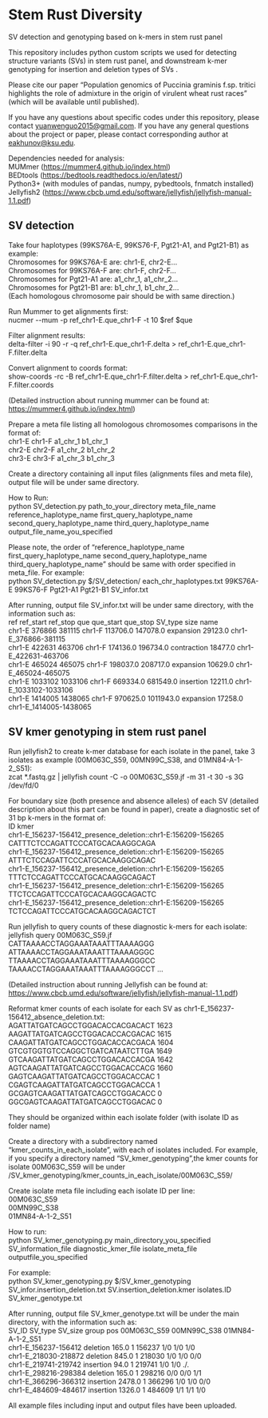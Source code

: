 # Stem Rust Diversity
SV detection and genotyping based on k-mers in stem rust panel



This repository includes python custom scripts we used for detecting structure variants (SVs) in stem rust panel, and downstream k-mer genotyping for insertion and deletion types of SVs .

Please cite our paper “Population genomics of Puccinia graminis f.sp. tritici highlights the role of admixture in the origin of virulent wheat rust races” (which will be available until published).

If you have any questions about specific codes under this repository, please contact yuanwenguo2015@gmail.com. If you have any general questions about the project or paper, please contact corresponding author at eakhunov@ksu.edu.



Dependencies needed for analysis:<br/>
MUMmer (https://mummer4.github.io/index.html)<br/>
BEDtools (https://bedtools.readthedocs.io/en/latest/)<br/>
Python3+ (with modules of pandas, numpy, pybedtools, fnmatch installed)<br/>
Jellyfish2 (https://www.cbcb.umd.edu/software/jellyfish/jellyfish-manual-1.1.pdf)<br/>












## SV detection 

Take four haplotypes (99KS76A-E, 99KS76-F, Pgt21-A1, and Pgt21-B1) as example:<br/>
Chromosomes for 99KS76A-E are: chr1-E, chr2-E…<br/>
Chromosomes for 99KS76A-F are: chr1-F, chr2-F…<br/>
Chromosomes for Pgt21-A1 are: a1_chr_1, a1_chr_2…<br/>
Chromosomes for Pgt21-B1 are: b1_chr_1, b1_chr_2…<br/>
(Each homologous chromosome pair should be with same direction.)

Run Mummer to get alignments first:<br/>
nucmer --mum -p ref_chr1-E.que_chr1-F -t 10 $ref $que

Filter alignment results:<br/>
delta-filter -i 90 -r -q ref_chr1-E.que_chr1-F.delta >  ref_chr1-E.que_chr1-F.filter.delta

Convert alignment to coords format:<br/>
show-coords -rc -B ref_chr1-E.que_chr1-F.filter.delta > ref_chr1-E.que_chr1-F.filter.coords

(Detailed instruction about running mummer can be found at: https://mummer4.github.io/index.html)

Prepare a meta file listing all homologous chromosomes comparisons in the format of:<br/>
chr1-E	chr1-F	a1_chr_1	b1_chr_1<br/>
chr2-E	chr2-F	a1_chr_2	b1_chr_2<br/>
chr3-E	chr3-F	a1_chr_3	b1_chr_3<br/>

Create a directory containing all input files (alignments files and meta file), output file will be under same directory.

How to Run:<br/>
python SV_detection.py path_to_your_directory meta_file_name reference_haplotype_name first_query_haplotype_name second_query_haplotype_name third_query_haplotype_name output_file_name_you_specified

Please note, the order of “reference_haplotype_name first_query_haplotype_name second_query_haplotype_name third_query_haplotype_name” should be same with order specified in meta_file. For example:<br/>
python SV_detection.py $/SV_detection/ each_chr_haplotypes.txt 99KS76A-E 99KS76-F Pgt21-A1 Pgt21-B1 SV_infor.txt

After running, output file SV_infor.txt  will be under same directory, with the information such as:<br/>
ref	ref_start	ref_stop	que	que_start	que_stop	SV_type	size	name<br/>
chr1-E	376866	381115	chr1-F	113706.0	147078.0	expansion	29123.0	chr1-E_376866-381115<br/>
chr1-E	422631	463706	chr1-F	174136.0	196734.0	contraction	18477.0	chr1-E_422631-463706<br/>
chr1-E	465024	465075	chr1-F	198037.0	208717.0	expansion	10629.0	chr1-E_465024-465075<br/>
chr1-E	1033102	1033106	chr1-F	669334.0	681549.0	insertion	12211.0	chr1-E_1033102-1033106<br/>
chr1-E	1414005	1438065	chr1-F	970625.0	1011943.0	expansion	17258.0	chr1-E_1414005-1438065<br/>










## SV kmer genotyping in stem rust panel
Run jellyfish2 to create k-mer database for each isolate in the panel, take 3 isolates as example (00M063C_S59, 00MN99C_S38, and 01MN84-A-1-2_S51):<br/>
zcat *.fastq.gz | jellyfish count -C -o 00M063C_S59.jf -m 31 -t 30 -s 3G /dev/fd/0


For boundary size (both presence and absence alleles) of each SV (detailed description about this part can be found in paper), create a diagnostic set of 31 bp k-mers in the format of:<br/>
ID	kmer<br/>
chr1-E_156237-156412_presence_deletion::chr1-E:156209-156265	CATTTCTCCAGATTCCCATGCACAAGGCAGA<br/>
chr1-E_156237-156412_presence_deletion::chr1-E:156209-156265	ATTTCTCCAGATTCCCATGCACAAGGCAGAC<br/>
chr1-E_156237-156412_presence_deletion::chr1-E:156209-156265	TTTCTCCAGATTCCCATGCACAAGGCAGACT<br/>
chr1-E_156237-156412_presence_deletion::chr1-E:156209-156265	TTCTCCAGATTCCCATGCACAAGGCAGACTC<br/>
chr1-E_156237-156412_presence_deletion::chr1-E:156209-156265	TCTCCAGATTCCCATGCACAAGGCAGACTCT<br/>


Run jellyfish to query counts of these diagnostic k-mers for each isolate:<br/>
jellyfish query 00M063C_S59.jf CATTAAAACCTAGGAAATAAATTTAAAAGGG ATTAAAACCTAGGAAATAAATTTAAAAGGGC TTAAAACCTAGGAAATAAATTTAAAAGGGCC TAAAACCTAGGAAATAAATTTAAAAGGGCCT …<br/>

(Detailed instruction about running Jellyfish can be found at: https://www.cbcb.umd.edu/software/jellyfish/jellyfish-manual-1.1.pdf)


Reformat kmer counts of each isolate for each SV as chr1-E_156237-156412_absence_deletion.txt:<br/>
AGATTATGATCAGCCTGGACACCACGACACT 1623<br/>
AAGATTATGATCAGCCTGGACACCACGACAC 1615<br/>
CAAGATTATGATCAGCCTGGACACCACGACA 1604<br/>
GTCGTGGTGTCCAGGCTGATCATAATCTTGA 1649<br/>
GTCAAGATTATGATCAGCCTGGACACCACGA 1642<br/>
AGTCAAGATTATGATCAGCCTGGACACCACG 1660<br/>
GAGTCAAGATTATGATCAGCCTGGACACCAC 1<br/>
CGAGTCAAGATTATGATCAGCCTGGACACCA 1<br/>
GCGAGTCAAGATTATGATCAGCCTGGACACC 0<br/>
GGCGAGTCAAGATTATGATCAGCCTGGACAC 0<br/>

They should be organized within each isolate folder (with isolate ID as folder name)

Create a directory with a subdirectory named “kmer_counts_in_each_isolate”, with each of isolates included. For example, if you specify a directory named “SV_kmer_genotyping”,the kmer counts for isolate 00M063C_S59 will be under /SV_kmer_genotyping/kmer_counts_in_each_isolate/00M063C_S59/

Create isolate meta file including each isolate ID per line:<br/>
00M063C_S59<br/>
00MN99C_S38<br/>
01MN84-A-1-2_S51<br/>

How to run:<br/>
python SV_kmer_genotyping.py
main_directory_you_specified SV_information_file diagnostic_kmer_file isolate_meta_file outputfile_you_specified 

For example:<br/>
python SV_kmer_genotyping.py
$/SV_kmer_genotyping SV_infor.insertion_deletion.txt SV.insertion_deletion.kmer isolates.ID SV_kmer_genotype.txt

After running, output file SV_kmer_genotype.txt will be under the main directory, with the information such as:<br/>
SV_ID	SV_type	SV_size	group	pos	00M063C_S59	00MN99C_S38	01MN84-A-1-2_S51<br/>
chr1-E_156237-156412	deletion	165.0	1	156237	1/0	1/0	1/0<br/>
chr1-E_218030-218872	deletion	845.0	1	218030	1/0	1/0	0/0<br/>
chr1-E_219741-219742	insertion	94.0	1	219741	1/0	1/0	./.<br/>
chr1-E_298216-298384	deletion	165.0	1	298216	0/0	0/0	1/1<br/>
chr1-E_366296-366312	insertion	2478.0	1	366296	1/0	1/0	0/0<br/>
chr1-E_484609-484617	insertion	1326.0	1	484609	1/1	1/1	1/0<br/>

All example files including input and output files have been uploaded.




